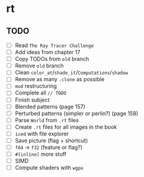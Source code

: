 # rt

## TODO

- [ ] Read `The Ray Tracer Challenge`
- [ ] Add ideas from chapter 17
- [ ] Copy TODOs from `old` branch
- [ ] Remove `old` branch
- [ ] Clean `color_at`/`shade_it`/`Computations`/`shadow`
- [ ] Remove as many `.clone` as possible
- [ ] `mod` restructuring
- [ ] Complete all `// TODO`
- [ ] Finish subject
- [ ] Blended patterns (page 157)
- [ ] Perturbed patterns (simpler or perlin?) (page 158)
- [ ] Parse `World` from `.rt` files
- [ ] Create `.rt` files for all images in the book
- [ ] `iced` with file explorer
- [ ] Save picture (flag + shortcut)
- [ ] `f64` -> `f32` (feature or flag?)
- [ ] `#[inline]` more stuff
- [ ] SIMD
- [ ] Compute shaders with `wgpu`
